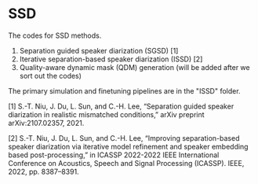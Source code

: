 # SSD
The codes for SSD methods.
1. Separation guided speaker diarization (SGSD) [1] 
2. Iterative separation-based speaker diarization (ISSD) [2]
3. Quality-aware dynamic mask (QDM) generation (will be added after we sort out the codes)

The primary simulation and finetuning pipelines are in the "ISSD" folder.

[1] S.-T. Niu, J. Du, L. Sun, and C.-H. Lee, “Separation guided speaker diarization in realistic mismatched
conditions,” arXiv preprint arXiv:2107.02357, 2021.

[2] S.-T. Niu, J. Du, L. Sun, and C.-H. Lee, “Improving separation-based speaker diarization via iterative model refinement and speaker
embedding based post-processing,” in ICASSP 2022-2022 IEEE International Conference on Acoustics,
Speech and Signal Processing (ICASSP). IEEE, 2022, pp. 8387–8391.
